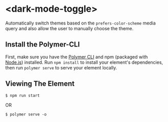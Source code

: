 # \<dark-mode-toggle\>

Automatically switch themes based on the `prefers-color-scheme` media query
and also allow the user to manually choose the theme.

## Install the Polymer-CLI

First, make sure you have the [Polymer CLI](https://www.npmjs.com/package/polymer-cli) and npm (packaged with [Node.js](https://nodejs.org)) installed. Run `npm install` to install your element's dependencies, then run `polymer serve` to serve your element locally.

## Viewing The Element

```
$ npm run start
```

OR

```
$ polymer serve -o
```
